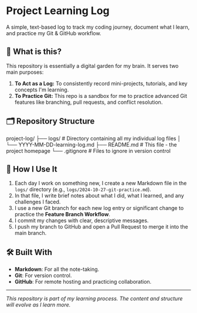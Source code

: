 # Project Learning Log

A simple, text-based log to track my coding journey, document what I learn, and practice my Git & GitHub workflow.

## 📖 What is this?

This repository is essentially a digital garden for my brain. It serves two main purposes:
1.  **To Act as a Log:** To consistently record mini-projects, tutorials, and key concepts I'm learning.
2.  **To Practice Git:** This repo is a sandbox for me to practice advanced Git features like branching, pull requests, and conflict resolution.

## 🗂️ Repository Structure
project-log/
├── logs/ # Directory containing all my individual log files
│ └── YYYY-MM-DD-learning-log.md
├── README.md # This file - the project homepage
└── .gitignore # Files to ignore in version control


## 📝 How I Use It

1.  Each day I work on something new, I create a new Markdown file in the `logs/` directory (e.g., `logs/2024-10-27-git-practice.md`).
2.  In that file, I write brief notes about what I did, what I learned, and any challenges I faced.
3.  I use a new Git branch for each new log entry or significant change to practice the **Feature Branch Workflow**.
4.  I commit my changes with clear, descriptive messages.
5.  I push my branch to GitHub and open a Pull Request to merge it into the main branch.

## 🛠️ Built With

*   **Markdown**: For all the note-taking.
*   **Git**: For version control.
*   **GitHub**: For remote hosting and practicing collaboration.

---

*This repository is part of my learning process. The content and structure will evolve as I learn more.*